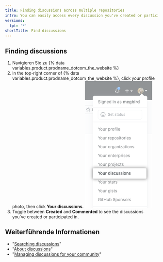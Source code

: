 ```yaml
---
title: Finding discussions across multiple repositories
intro: You can easily access every discussion you've created or participated in across multiple repositories.
versions:
  fpt: '*'
shortTitle: Find discussions
---
```



## Finding discussions

1. Navigieren Sie zu {% data variables.product.prodname_dotcom_the_website %}
1. In the top-right corner of {% data variables.product.prodname_dotcom_the_website %}, click your profile photo, then click **Your discussions**. !["Your discussions" in drop-down menu for profile photo on {% data variables.product.product_name %}](/assets/images/help/discussions/your-discussions.png)
1. Toggle between **Created** and **Commented** to see the discussions you've created or participated in.

## Weiterführende Informationen

- "[Searching discussions](/github/searching-for-information-on-github/searching-discussions)"
- "[About discussions](/discussions/collaborating-with-your-community-using-discussions/about-discussions)"
- "[Managing discussions for your community](/discussions/managing-discussions-for-your-community)"
